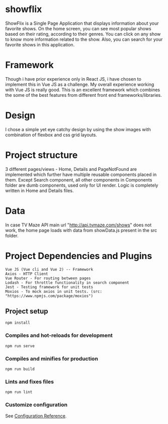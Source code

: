 # showflix

ShowFlix is a Single Page Application that displays information about your favorite shows.
On the home screen, you can see most popular shows based on their rating, according to their genres.
You can click on any show to know more information related to the show. Also, you can search for your favorite shows in this application.

# Framework

Though i have prior experience only in React JS, i have chosen to implement this in Vue JS as a challenge. My overall experience working with Vue JS is really good. This is an excellent framework which combines the some of the best features from different front end frameworks/libraries.

# Design

I chose a simple yet eye catchy design by using the show images with combination of flexbox and css grid layouts.

# Project structure

3 different pages/views - Home, Details and PageNotFound are implemented which further have multiple reusable components placed in them.
Except Search component, all other components in Components folder are dumb components, used only for UI render. Logic is completely written in Home and Details files.

# Data

In case TV Maze API main url "http://api.tvmaze.com/shows" does not work, the home page loads with data from showData.js present in the src folder.

# Project Dependencies and Plugins

    Vue JS (Vue cli and Vue 2) -- Framework
    Axios - HTTP Client
    Vue Router - For routing between pages
    Lodash - For throttle functionality in search component
    Jest - Testing framework for unit tests
    Moxios - To mock axios in unit tests. (src: "https://www.npmjs.com/package/moxios")

## Project setup

```
npm install
```

### Compiles and hot-reloads for development

```
npm run serve
```

### Compiles and minifies for production

```
npm run build
```

### Lints and fixes files

```
npm run lint
```

### Customize configuration

See [Configuration Reference](https://cli.vuejs.org/config/).
